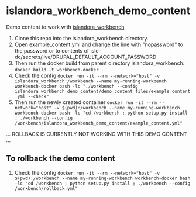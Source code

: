 # islandora_workbench_demo_content
Demo content to work with [islandora_workbench](https://github.com/mjordan/islandora_workbench)


1. Clone this repo into the islandora_workbench directory.
1. Open example_content.yml and change the line with "nopassword" to the password or to contents of isle-dc/secrets/live/DRUPAL_DEFAULT_ACCOUNT_PASSWORD
1. Then run the docker build from parent directory islandora_workbench: `docker build -t workbench-docker .`
1. Check the config `docker run -it --rm --network="host" -v islandora_workbench:/workbench --name my-running-workbench workbench-docker bash -lc "./workbench --config islandora_workbench_demo_content/demo_content_files/example_content.yml --check"`
1. Then run the newly created container `docker run -it --rm --network="host" -v $(pwd):/workbench --name my-running-workbench workbench-docker bash -lc "cd /workbench ; python setup.py install ; ./workbench --config /workbench/islandora_workbench_demo_content/example_content.yml"`

... ROLLBACK IS CURRENTLY NOT WORKING WITH THIS DEMO CONTENT ...
## To rollback the demo content
1. Check the config `docker run -it --rm --network="host" -v $(pwd):/workbench --name my-running-workbench workbench-docker bash -lc "cd /workbench ; python setup.py install ; ./workbench --config /workbench/rollback.yml"`